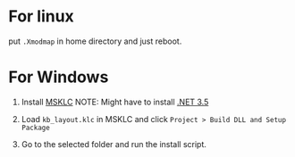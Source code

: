# For linux
put `.Xmodmap` in home directory and just reboot.

# For Windows
1. Install [MSKLC](https://www.microsoft.com/en-US/download/details.aspx?id=102134)
NOTE: Might have to install [.NET 3.5](https://www.microsoft.com/en-US/download/details.aspx?id=21)

2. Load `kb_layout.klc` in MSKLC and click `Project > Build DLL and Setup Package`
3. Go to the selected folder and run the install script.